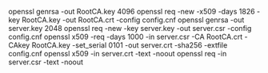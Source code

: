 openssl genrsa -out RootCA.key 4096 
openssl req -new -x509 -days 1826 -key RootCA.key -out RootCA.crt -config config.cnf
openssl genrsa -out server.key 2048
openssl req -new -key server.key -out server.csr -config config.cnf
openssl x509 -req -days 1000 -in server.csr -CA RootCA.crt -CAkey RootCA.key -set_serial 0101 -out server.crt -sha256 -extfile config.cnf
openssl x509 -in server.crt -text -noout 
openssl req -in server.csr -text -noout

